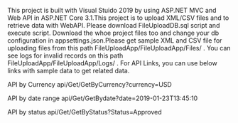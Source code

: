 This project is built with Visual Stuido 2019  by using ASP.NET MVC and Web API  in ASP.NET Core 3.1.This project is to upload XML/CSV files and to retrieve data with WebAPI.
Please download FileUploadDB.sql script and execute script. Download the whoe project files too and change your db configuration in appsettings.json.Please get sample XML and CSV file for uploading files from this path FileUploadApp/FileUploadApp/Files/ . You can see logs for invalid records on this path FileUploadApp/FileUploadApp/Logs/ . For API Links, you can use below links with sample data to get related data.

API by Currency
api/Get/GetByCurrency?currency=USD

API  by date range
api/Get/GetBydate?date=2019-01-23T13:45:10

API  by status
api/Get/GetByStatus?Status=Approved
